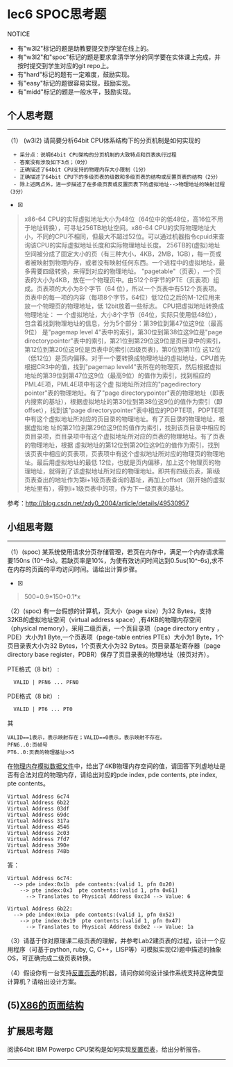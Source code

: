 # lec6 SPOC思考题


NOTICE
- 有"w3l2"标记的题是助教要提交到学堂在线上的。
- 有"w3l2"和"spoc"标记的题是要求拿清华学分的同学要在实体课上完成，并按时提交到学生对应的git repo上。
- 有"hard"标记的题有一定难度，鼓励实现。
- 有"easy"标记的题很容易实现，鼓励实现。
- 有"midd"标记的题是一般水平，鼓励实现。


## 个人思考题
---

（1） (w3l2) 请简要分析64bit CPU体系结构下的分页机制是如何实现的
```
  + 采分点：说明64bit CPU架构的分页机制的大致特点和页表执行过程
  - 答案没有涉及如下3点；（0分）
  - 正确描述了64bit CPU支持的物理内存大小限制（1分）
  - 正确描述了64bit CPU下的多级页表的级数和多级页表的结构或反置页表的结构（2分）
  - 除上述两点外，进一步描述了在多级页表或反置页表下的虚拟地址-->物理地址的映射过程（3分）
 ```
- [x]  

>   x86-64 CPU的实际虚拟地址大小为48位（64位中的低48位，高16位不用于地址转换），可寻址256TB地址空间。x86-64 CPU的实际物理地址大小，不同的CPU不相同，但最大不超过52位。可以通过机器指令cpuid来查询该CPU的实际虚拟地址长度和实际物理地址长度。
    256TB的(虚拟)地址空间被分成了固定大小的页（有三种大小，4KB，2MB，1GB），每一页或者被映射到物理内存，或者没有映射任何东西。一个进程中的虚拟地址，最多需要四级转换，来得到对应的物理地址。
    "pagetable"（页表），一个页表的大小为4KB，放在一个物理页中。由512个8字节的PTE（页表项）组成。页表项的大小为8个字节（64 位），所以一个页表中有512个页表项。页表中的每一项的内容（每项8个字节，64位）低12位之后的M-12位用来放一个物理页的物理地址，低 12bit放着一些标志。
    CPU把虚拟地址转换成物理地址：
   一 个虚拟地址，大小8个字节（64位，实际只使用低48位），包含着找到物理地址的信息，分为5个部分：第39位到第47位这9位（最高9位） 是"pagemap level 4"表中的索引，第30位到第38位这9位是"page directorypointer"表中的索引，第21位到第29位这9位是页目录中的索引，第12位到第20位这9位是页表中的索引(四级页表)，第0位到第11位 这12位（低12位）是页内偏移。对于一个要转换成物理地址的虚拟地址，CPU首先根据CR3中的值，找到"pagemap level4"表所在的物理页，然后根据虚拟地址的第39位到第47位这9位（最高9位）的值作为索引，找到相应的PML4E项，PML4E项中有这个虚 拟地址所对应的"pagedirectory pointer"表的物理地址。有了"page directorypointer"表的物理地址（即表内搜索的基址），根据虚拟地址的第30位到第38位这9位的值作为索引（即offset），找到该"page directorypointer"表中相应的PDPTE项，PDPTE项中有这个虚拟地址所对应的页目录的物理地址。有了页目录的物理地址，根据虚拟地 址的第21位到第29位这9位的值作为索引，找到该页目录中相应的页目录项，页目录项中有这个虚拟地址所对应的页表的物理地址。有了页表的物理地址，根据 虚拟地址的第12位到第20位这9位的值作为索引，找到该页表中相应的页表项，页表项中有这个虚拟地址所对应的物理页的物理地址。最后用虚拟地址的最低 12位，也就是页内偏移，加上这个物理页的物理地址，就得到了该虚拟地址所对应的物理地址。即共有四级页表，第i级页表查出的地址作为第i+1级页表查询的基址，再加上offset（刚开始的虚拟地址里有），得到i+1级页表中的项，作为下一级页表的基址。

参考：http://blog.csdn.net/zdy0_2004/article/details/49530957


## 小组思考题
---

（1）(spoc) 某系统使用请求分页存储管理，若页在内存中，满足一个内存请求需要150ns (10^-9s)。若缺页率是10%，为使有效访问时间达到0.5us(10^-6s),求不在内存的页面的平均访问时间。请给出计算步骤。 

- [x]  

> 500=0.9\*150+0.1\*x

（2）(spoc) 有一台假想的计算机，页大小（page size）为32 Bytes，支持32KB的虚拟地址空间（virtual address space）,有4KB的物理内存空间（physical memory），采用二级页表，一个页目录项（page directory entry ，PDE）大小为1 Byte,一个页表项（page-table entries
PTEs）大小为1 Byte，1个页目录表大小为32 Bytes，1个页表大小为32 Bytes。页目录基址寄存器（page directory base register，PDBR）保存了页目录表的物理地址（按页对齐）。

PTE格式（8 bit） :
```
  VALID | PFN6 ... PFN0
```
PDE格式（8 bit） :
```
  VALID | PT6 ... PT0
```
其
```
VALID==1表示，表示映射存在；VALID==0表示，表示映射不存在。
PFN6..0:页帧号
PT6..0:页表的物理基址>>5
```
在[物理内存模拟数据文件](./03-2-spoc-testdata.md)中，给出了4KB物理内存空间的值，请回答下列虚地址是否有合法对应的物理内存，请给出对应的pde index, pde contents, pte index, pte contents。
```
Virtual Address 6c74
Virtual Address 6b22
Virtual Address 03df
Virtual Address 69dc
Virtual Address 317a
Virtual Address 4546
Virtual Address 2c03
Virtual Address 7fd7
Virtual Address 390e
Virtual Address 748b
```

答：
```
Virtual Address 6c74:
  --> pde index:0x1b  pde contents:(valid 1, pfn 0x20)
    --> pte index:0x3  pte contents:(valid 1, pfn 0x61)
      --> Translates to Physical Address 0xc34 --> Value: 6

Virtual Address 6b22:
  --> pde index:0x1a  pde contents:(valid 1, pfn 0x52)
    --> pte index:0x19  pte contents:(valid 1, pfn 0x47)
      --> Translates to Physical Address 0x8e2 --> Value: 1a
```

（3）请基于你对原理课二级页表的理解，并参考Lab2建页表的过程，设计一个应用程序（可基于python, ruby, C, C++，LISP等）可模拟实现(2)题中描述的抽象OS，可正确完成二级页表转换。


（4）假设你有一台支持[反置页表](http://en.wikipedia.org/wiki/Page_table#Inverted_page_table)的机器，请问你如何设计操作系统支持这种类型计算机？请给出设计方案。

 (5)[X86的页面结构](http://os.cs.tsinghua.edu.cn/oscourse/OS2015/lecture06#head-1f58ea81c046bd27b196ea2c366d0a2063b304ab)
--- 

## 扩展思考题

阅读64bit IBM Powerpc CPU架构是如何实现[反置页表](http://en.wikipedia.org/wiki/Page_table#Inverted_page_table)，给出分析报告。

--- 
